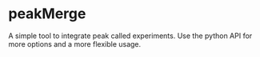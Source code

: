 # peakMerge
A simple tool to integrate peak called experiments. Use the python API for more options and a more flexible usage.
